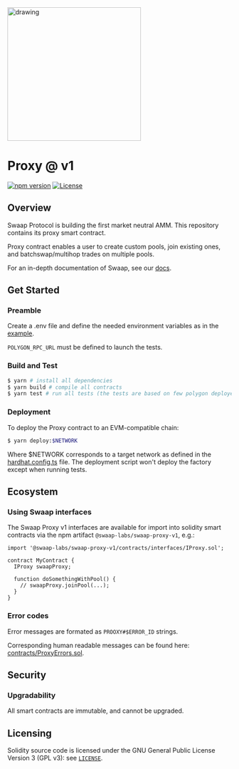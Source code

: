 <img src="https://docs.swaap.finance/img/brand.png" alt="drawing" width="300"/>


# Proxy @ v1
[![npm version](https://img.shields.io/npm/v/@swaap-labs/swaap-proxy-v1/latest.svg)](https://www.npmjs.com/package/@swaap-labs/swaap-proxy-v1/v/latest)
[![License](https://img.shields.io/badge/License-GPLv3-green.svg)](https://www.gnu.org/licenses/gpl-3.0)

## Overview

Swaap Protocol is building the first market neutral AMM. This repository contains its proxy smart contract.

Proxy contract enables a user to create custom pools, join existing ones, and batchswap/multihop trades on multiple pools.

For an in-depth documentation of Swaap, see our [docs](https://docs.swaap.finance/).

## Get Started

### Preamble
Create a .env file and define the needed environment variables as in the [example](./.env-example).

```POLYGON_RPC_URL``` must be defined to launch the tests.

### Build and Test 
```bash
$ yarn # install all dependencies
$ yarn build # compile all contracts
$ yarn test # run all tests (the tests are based on few polygon deployed SCs)
```

### Deployment
To deploy the Proxy contract to an EVM-compatible chain:

```bash
$ yarn deploy:$NETWORK
```

Where $NETWORK corresponds to a target network as defined in the [hardhat.config.ts](hardhat.config.ts) file.
The deployment script won't deploy the factory except when running tests.

## Ecosystem

### Using Swaap interfaces
The Swaap Proxy v1 interfaces are available for import into solidity smart contracts via the npm artifact `@swaap-labs/swaap-proxy-v1`, e.g.:

```solidity
import '@swaap-labs/swaap-proxy-v1/contracts/interfaces/IProxy.sol';

contract MyContract {
  IProxy swaapProxy;

  function doSomethingWithPool() {
    // swaapProxy.joinPool(...);
  }
}
```

### Error codes
Error messages are formated as `PROOXY#$ERROR_ID` strings.

Corresponding human readable messages can be found here: [contracts/ProxyErrors.sol](contracts/ProxyErrors.sol).

## Security
### Upgradability
All smart contracts are immutable, and cannot be upgraded.

## Licensing
Solidity source code is licensed under the GNU General Public License Version 3 (GPL v3): see [`LICENSE`](./LICENSE).